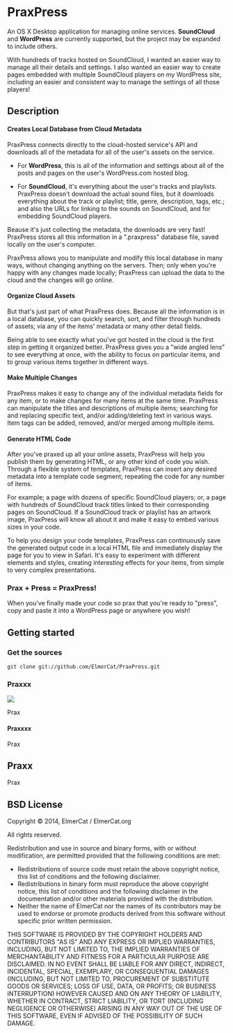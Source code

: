 # PraxPress

An OS X Desktop application for managing online services. __SoundCloud__ and __WordPress__ are currently supported, but the project may be expanded to include others.

With hundreds of tracks hosted on SoundCloud, I wanted an easier way to manage all their details and settings. I also wanted an easier way to create pages embedded with multiple SoundCloud players on my WordPress site, including an easier and consistent way to manage the settings of all those players!

## Description

#### Creates Local Database from Cloud Metadata

PraxPress connects directly to the cloud-hosted service's API and downloads all of the metadata for all of the user's assets on the service.

* For __WordPress__, this is all of the information and settings about all of the posts and pages on the user's WordPress.com hosted blog. 

* For __SoundCloud__, it's everything about the user's tracks and playlists. PraxPress doesn't download the actual sound files, but it downloads everything about the track or playlist; title, genre, description, tags, etc.; and also the URLs for linking to the sounds on SoundCloud, and for embedding SoundCloud players.

Beause it's just collecting the metadata, the downloads are very fast! PraxPress stores all this information in a ".praxpress" database file, saved locally on the user's computer.

PraxPress allows you to manipulate and modify this local database in many ways, without changing anything on the servers. Then; only when you're happy with any changes made locally; PraxPress can upload the data to the cloud and the changes will go online.

#### Organize Cloud Assets

But that's just part of what PraxPress does. Because all the information is in a local database, you can quickly search, sort, and filter through hundreds of assets; via any of the items' metadata or many other detail fields.

Being able to see exactly what you've got hosted in the cloud is the first step in getting it organized better. PraxPress gives you a "wide angled lens" to see everything at once, with the ability to focus on particular items, and to group various items together in different ways.

#### Make Multiple Changes

PraxPress makes it easy to change any of the individual metadata fields for any item, or to make changes for many items at the same time. PraxPress can manipulate the titles and descriptions of multiple items; searching for and replacing specific text, and/or adding/deleting text in various ways. Item tags can be added, removed, and/or merged among multiple items.

#### Generate HTML Code

After you've praxed up all your online assets, PraxPress will help you publish them by generating HTML, or any other kind of code you wish. Through a flexible system of templates, PraxPress can insert any desired metadata into a template code segment; repeating the code for any number of items.

For example; a page with dozens of specific SoundCloud players; or, a page with hundreds of SoundCloud track titles linked to their corresponding pages on SoundCloud. If a SoundCloud track or playlist has an artwork image, PraxPress will know all about it and make it easy to embed various sizes in your code.

To help you design your code templates, PraxPress can continuously save the generated output code in a local HTML file and immediately display the page for you to view in Safari. It's easy to experiment with different elements and styles, creating interesting effects for your items, from simple to very complex presentations.

### Prax + Press = PraxPress!

When you've finally made your code so prax that you're ready to "press", copy and paste it into a WordPress page or anywhere you wish!


## Getting started

### Get the sources

`git clone git://github.com/ElmerCat/PraxPress.git`

### Praxxx
<img src="http://elmercatdotorg.files.wordpress.com/2014/03/scollay-s.jpg"/>

Prax

#### Praxxxx

Prax

## Praxx

Prax

## BSD License 

Copyright © 2014, ElmerCat / ElmerCat.org

All rights reserved.

Redistribution and use in source and binary forms, with or without
modification, are permitted provided that the following conditions are met:

* Redistributions of source code must retain the above copyright
  notice, this list of conditions and the following disclaimer.
* Redistributions in binary form must reproduce the above copyright
  notice, this list of conditions and the following disclaimer in the
  documentation and/or other materials provided with the distribution.
* Neither the name of ElmerCat nor the
  names of its contributors may be used to endorse or promote products
  derived from this software without specific prior written permission.

THIS SOFTWARE IS PROVIDED BY THE COPYRIGHT HOLDERS AND CONTRIBUTORS "AS IS" AND
ANY EXPRESS OR IMPLIED WARRANTIES, INCLUDING, BUT NOT LIMITED TO, THE IMPLIED
WARRANTIES OF MERCHANTABILITY AND FITNESS FOR A PARTICULAR PURPOSE ARE
DISCLAIMED. IN NO EVENT SHALL <COPYRIGHT HOLDER> BE LIABLE FOR ANY
DIRECT, INDIRECT, INCIDENTAL, SPECIAL, EXEMPLARY, OR CONSEQUENTIAL DAMAGES
(INCLUDING, BUT NOT LIMITED TO, PROCUREMENT OF SUBSTITUTE GOODS OR SERVICES;
LOSS OF USE, DATA, OR PROFITS; OR BUSINESS INTERRUPTION) HOWEVER CAUSED AND
ON ANY THEORY OF LIABILITY, WHETHER IN CONTRACT, STRICT LIABILITY, OR TORT
(INCLUDING NEGLIGENCE OR OTHERWISE) ARISING IN ANY WAY OUT OF THE USE OF THIS
SOFTWARE, EVEN IF ADVISED OF THE POSSIBILITY OF SUCH DAMAGE.
